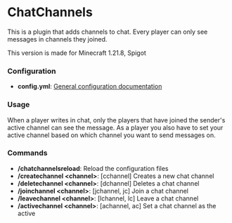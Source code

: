 # ChatChannels
This is a plugin that adds channels to chat.
Every player can only see messages in channels they joined.

This version is made for Minecraft 1.21.8, Spigot

### Configuration
- **config.yml**: [General configuration documentation](CONFIG.md)

### Usage

When a player writes in chat, only the players that have joined the sender's active channel can see the message.
As a player you also have to set your active channel based on which channel you want to send messages on.

### Commands
- **/chatchannelsreload**: Reload the configuration files
- **/createchannel \<channel\>**: [cchannel] Creates a new chat channel
- **/deletechannel \<channel\>**: [dchannel] Deletes a chat channel
- **/joinchannel \<channel\>**: [jchannel, jc] Join a chat channel
- **/leavechannel \<channel\>**: [lchannel, lc] Leave a chat channel
- **/activechannel \<channel\>**: [achannel, ac] Set a chat channel as the active